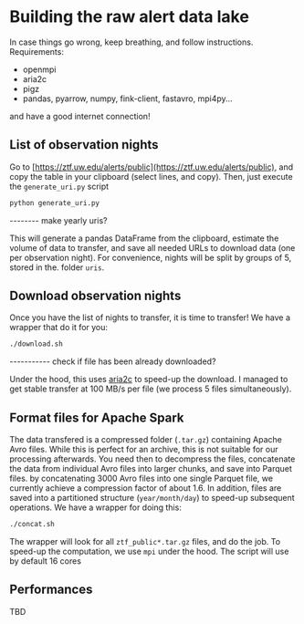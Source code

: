 # Building the raw alert data lake

In case things go wrong, keep breathing, and follow instructions. Requirements:

- openmpi
- aria2c
- pigz
- pandas, pyarrow, numpy, fink-client, fastavro, mpi4py...

and have a good internet connection!

## List of observation nights

Go to [https://ztf.uw.edu/alerts/public](https://ztf.uw.edu/alerts/public), and copy the table in your clipboard (select lines, and copy). Then, just execute the `generate_uri.py` script

```bash
python generate_uri.py
```

-------- make yearly uris?

This will generate a pandas DataFrame from the clipboard, estimate the volume of data to transfer, and save all needed URLs to download data (one per observation night). For convenience, nights will be split by groups of 5, stored in the. folder `uris`.

## Download observation nights

Once you have the list of nights to transfer, it is time to transfer! We have a wrapper that do it for you:

```bash
./download.sh
```

----------- check if file has been already downloaded?

Under the hood, this uses [aria2c](https://aria2.github.io/manual/en/html/index.html) to speed-up the download. I managed to get stable transfer at 100 MB/s per file (we process 5 files simultaneously).

## Format files for Apache Spark

The data transfered is a compressed folder (`.tar.gz`) containing Apache Avro files. While this is perfect for an archive, this is not suitable for our processing afterwards. You need then to decompress the files, concatenate the data from individual Avro files into larger chunks, and save into Parquet files. by concatenating 3000 Avro files into one single Parquet file, we currently achieve a compression factor of about 1.6. In addition, files are saved into a partitioned structure (`year/month/day`) to speed-up subsequent operations. We have a wrapper for doing this:

```bash
./concat.sh
```

The wrapper will look for all `ztf_public*.tar.gz` files, and do the job. To speed-up the computation, we use `mpi` under the hood. The script will use by default 16 cores 

## Performances

TBD

<!--(~100,000 alerts in 15 seconds).-->
